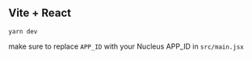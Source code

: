 ## Vite + React

```
yarn dev
```

make sure to replace `APP_ID` with your Nucleus APP_ID in `src/main.jsx`
